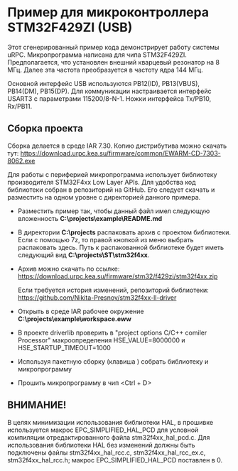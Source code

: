 # Пример для микроконтроллера STM32F429ZI (USB)

Этот сгенерированный пример кода демонстрирует работу системы uRPC.
Микропрограмма написана для чипа STM32F429ZI. Предполагается, что
установлен внешний кварцевый резонатор на 8 МГц. Далее эта частота
преобразуется в частоту ядра 144 МГц.

Основной интерфейс USB используются PB12(ID), PB13(VBUS), PB14(DM), PB15(DP).
Для коммуникации настраивается интерфейс USART3 с параметрами 115200/8-N-1.
Ножки интерфейса Tx/PB10, Rx/PB11.

## Сборка проекта

Сборка делается в среде IAR 7.30. Копию дистрибутива можно скачать тут: https://download.urpc.kea.su/firmware/common/EWARM-CD-7303-8062.exe 

Для работы с периферией микропрограмма
использует библиотеку производителя STM32F4xx Low Layer APIs. Для удобства
код библиотеки собран в репозиторий на GitHub. Его следует скачать и разместить
на одном уровне с директорией данного примера.

-   Разместить пример так, чтобы данный файл имел следующую вложенность
    **C:\projects\example\README.md**
    
-   В директории  **C:\projects**  распаковать архив с проектом библиотеки. Если с помощью 7z, то правой кнопкой из меню выбрать распаковать здесь.  Путь к распакованной библиотеке будет иметь следующий вид **C:\projects\ST\stm32f4xx**.
    
-   Архив можно скачать по ссылке: https://download.urpc.kea.su/firmware/stm32/f429zi/stm32f4xx.zip
    
    Если требуется история изменений, репозиторий библиотеки: https://github.com/Nikita-Presnov/stm32f4xx-ll-driver
    
- Открыть в среде IAR рабочее окружение **C:\projects\example\workspace.eww**

- В проекте driverlib проверить в "project options C/C++ comiler Processor" макроопределения HSE_VALUE=8000000 и HSE_STARTUP_TIMEOUT=1000

- Используя пакетную сборку (клавиша <F8>) собрать библиотеку и микропрограмму

-   Прошить микропрограмму в чип <Ctrl + D>

## ВНИМАНИЕ! 

В целях минимизации использования библиотеки HAL, в прошивке используется макрос EPC_SIMPLIFIED_HAL_PCD 
для условной компиляции отредактированного файла stm32f4xx_hal_pcd.c. Для использования библиотеки HAL 
без изменений должны быть подключены файлы stm32f4xx_hal_rcc.c, stm32f4xx_hal_rcc_ex.c, stm32f4xx_hal_rcc.h;
макрос  EPC_SIMPLIFIED_HAL_PCD поставлен в 0.